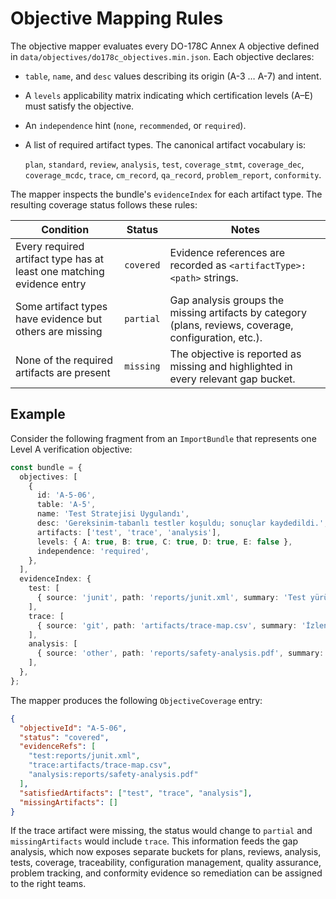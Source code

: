 # Objective Mapping Rules

The objective mapper evaluates every DO-178C Annex A objective defined in
`data/objectives/do178c_objectives.min.json`. Each objective declares:

- `table`, `name`, and `desc` values describing its origin (A-3 … A-7) and
  intent.
- A `levels` applicability matrix indicating which certification levels (A–E)
  must satisfy the objective.
- An `independence` hint (`none`, `recommended`, or `required`).
- A list of required artifact types. The canonical artifact vocabulary is:

  `plan`, `standard`, `review`, `analysis`, `test`, `coverage_stmt`,
  `coverage_dec`, `coverage_mcdc`, `trace`, `cm_record`, `qa_record`,
  `problem_report`, `conformity`.

The mapper inspects the bundle's `evidenceIndex` for each artifact type. The
resulting coverage status follows these rules:

| Condition | Status | Notes |
| --- | --- | --- |
| Every required artifact type has at least one matching evidence entry | `covered` | Evidence references are recorded as `<artifactType>:<path>` strings. |
| Some artifact types have evidence but others are missing | `partial` | Gap analysis groups the missing artifacts by category (plans, reviews, coverage, configuration, etc.). |
| None of the required artifacts are present | `missing` | The objective is reported as missing and highlighted in every relevant gap bucket. |

## Example

Consider the following fragment from an `ImportBundle` that represents one
Level A verification objective:

```ts
const bundle = {
  objectives: [
    {
      id: 'A-5-06',
      table: 'A-5',
      name: 'Test Stratejisi Uygulandı',
      desc: 'Gereksinim-tabanlı testler koşuldu; sonuçlar kaydedildi.',
      artifacts: ['test', 'trace', 'analysis'],
      levels: { A: true, B: true, C: true, D: true, E: false },
      independence: 'required',
    },
  ],
  evidenceIndex: {
    test: [
      { source: 'junit', path: 'reports/junit.xml', summary: 'Test yürütmesi', timestamp: '2024-01-10T10:00:00Z' },
    ],
    trace: [
      { source: 'git', path: 'artifacts/trace-map.csv', summary: 'İzlenebilirlik matrisi', timestamp: '2024-01-10T10:00:00Z' },
    ],
    analysis: [
      { source: 'other', path: 'reports/safety-analysis.pdf', summary: 'Güvenlik analizi', timestamp: '2024-01-10T10:00:00Z' },
    ],
  },
};
```

The mapper produces the following `ObjectiveCoverage` entry:

```json
{
  "objectiveId": "A-5-06",
  "status": "covered",
  "evidenceRefs": [
    "test:reports/junit.xml",
    "trace:artifacts/trace-map.csv",
    "analysis:reports/safety-analysis.pdf"
  ],
  "satisfiedArtifacts": ["test", "trace", "analysis"],
  "missingArtifacts": []
}
```

If the trace artifact were missing, the status would change to `partial` and
`missingArtifacts` would include `trace`. This information feeds the gap
analysis, which now exposes separate buckets for plans, reviews, analysis,
tests, coverage, traceability, configuration management, quality assurance,
problem tracking, and conformity evidence so remediation can be assigned to the
right teams.
